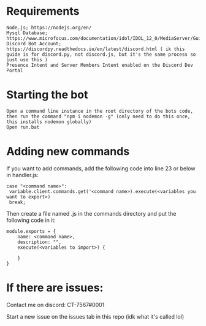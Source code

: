 # Requirements

    Node.js; https://nodejs.org/en/
    Mysql Database; https://www.microfocus.com/documentation/idol/IDOL_12_0/MediaServer/Guides/html/English/Content/Getting_Started/Configure/_TRN_Set_up_MySQL.html
    Discord Bot Account; https://discordpy.readthedocs.io/en/latest/discord.html ( ik this guide is for discord.py, not discord.js, but it's the same process so just use this )
    Presence Intent and Server Members Intent enabled on the Discord Dev Portal  

# Starting the bot

    Open a command line instance in the root directory of the bots code, then run the command "npm i nodemon -g" (only need to do this once, this installs nodemon globally)
    Open run.bat

# Adding new commands

If you want to add commands, add the following code into line 23 or below in handler.js:
    
    case "<command name>":
     variable.client.commands.get('<command name>).execute(<variables you want to export>)
     break;

Then create a file named <command name>.js in the commands directory and put the following code in it:

    module.exports = {
        name: <command name>,
        description: "",
        execute(<variables to import>) {

        }
    }
    
# If there are issues:

Contact me on discord: CT-7567#0001

Start a new issue on the issues tab in this repo (idk what it's called lol)
